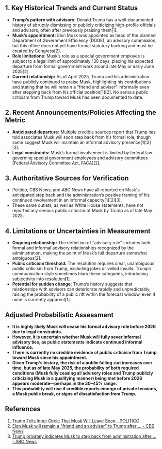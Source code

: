 ## 1. Key Historical Trends and Current Status

- **Trump’s pattern with advisors:** Donald Trump has a well-documented history of abruptly dismissing or publicly criticizing high-profile officials and advisors, often after previously praising them[1].
- **Musk’s appointment:** Elon Musk was appointed as head of the planned Department of Government Efficiency (DOGE), an advisory commission, but this office does not yet have formal statutory backing and must be created by Congress[2].
- **Role limitations:** Musk’s role as a special government employee is subject to a legal limit of approximately 130 days, placing his expected departure from formal government work around late May or early June 2025[2].
- **Current relationship:** As of April 2025, Trump and his administration have publicly continued to praise Musk, highlighting his contributions and stating that he will remain a "friend and adviser" informally even after stepping back from his official position[1][2]. No serious public criticism from Trump toward Musk has been documented to date.

## 2. Recent Announcements/Policies Affecting the Metric

- **Anticipated departure:** Multiple credible sources report that Trump has told associates Musk will soon step back from his formal role, though some suggest Musk will maintain an informal advisory presence[1][2][3].
- **Legal constraints:** Musk’s formal involvement is limited by federal law governing special government employees and advisory committees (Federal Advisory Committee Act, FACA)[2].

## 3. Authoritative Sources for Verification

- Politico, CBS News, and ABC News have all reported on Musk's anticipated step back and the administration’s positive framing of his continued involvement in an informal capacity[1][2][3].
- These same outlets, as well as White House statements, have not reported any serious public criticism of Musk by Trump as of late May 2025.

## 4. Limitations or Uncertainties in Measurement

- **Ongoing relationship:** The definition of "advisory role" includes both formal and informal advisory relationships recognized by the administration, making the point of Musk’s full departure somewhat ambiguous[2].
- **Public criticism threshold:** The resolution requires clear, unambiguous public criticism from Trump, excluding jokes or veiled insults. Trump’s communication style sometimes blurs these categories, introducing subjectivity into resolution[1].
- **Potential for sudden change:** Trump’s history suggests that relationships with advisors can deteriorate rapidly and unpredictably, raising the probability of a public rift within the forecast window, even if none is currently apparent[1].

## Adjusted Probabilistic Assessment

- **It is highly likely Musk will cease his formal advisory role before 2026 due to legal constraints.**
- **However, it is uncertain whether Musk will fully sever informal advisory ties, as public statements indicate continued informal influence.**
- **There is currently no credible evidence of public criticism from Trump toward Musk since his appointment.**
- **Given Trump's history, the risk of a public falling-out increases over time, but as of late May 2025, the probability of both required conditions (Musk fully ceasing all advisory roles and Trump publicly criticizing Musk in a qualifying manner) being met before 2026 appears moderate—perhaps in the 30–45% range.**
- **This probability will rise if credible reports emerge of private tensions, a Musk public break, or signs of dissatisfaction from Trump.**

## References

1. [Trump Tells Inner Circle That Musk Will Leave Soon - POLITICO](https://www.politico.com/news/magazine/2025/04/02/trump-musk-leaving-political-liability-00265784)
2. [Elon Musk will remain a "friend and an adviser" to Trump after ... - CBS News](https://www.cbsnews.com/news/elon-musk-trump-friend-and-adviser-doge/)
3. [Trump privately indicates Musk to step back from administration after ... - ABC News](https://abcnews.go.com/US/trump-privately-elon-musk-step-back-current-role/story?id=120415238)